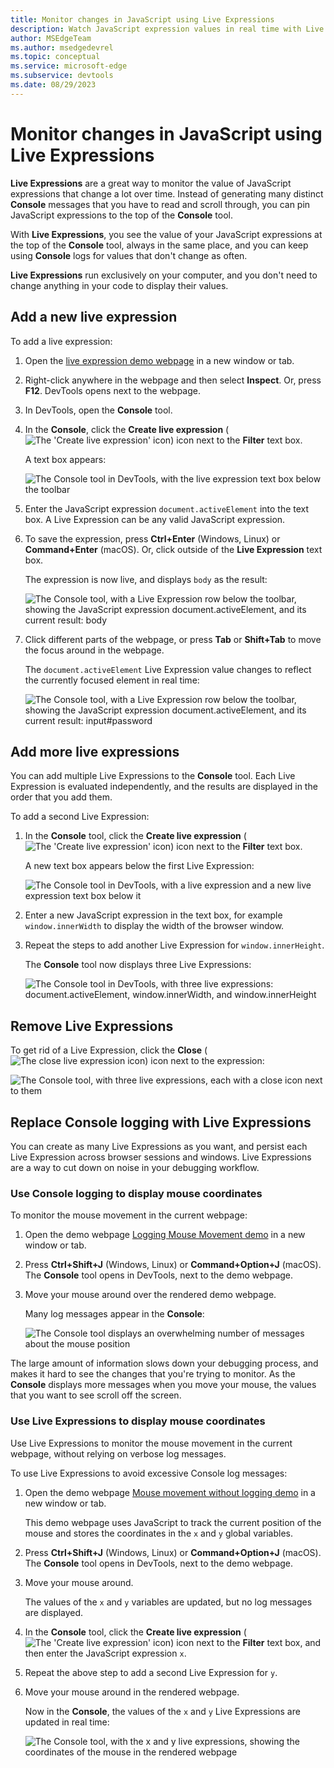 ```yaml
---
title: Monitor changes in JavaScript using Live Expressions
description: Watch JavaScript expression values in real time with Live Expressions.  If you find yourself typing the same JavaScript expressions into the Console tool repeatedly, try Live Expressions instead.
author: MSEdgeTeam
ms.author: msedgedevrel
ms.topic: conceptual
ms.service: microsoft-edge
ms.subservice: devtools
ms.date: 08/29/2023
---
```

# Monitor changes in JavaScript using Live Expressions

**Live Expressions** are a great way to monitor the value of JavaScript expressions that change a lot over time.  Instead of generating many distinct **Console** messages that you have to read and scroll through, you can pin JavaScript expressions to the top of the **Console** tool.

With **Live Expressions**, you see the value of your JavaScript expressions at the top of the **Console** tool, always in the same place, and you can keep using **Console** logs for values that don't change as often.

**Live Expressions** run exclusively on your computer, and you don't need to change anything in your code to display their values.


<!-- ====================================================================== -->
## Add a new live expression

To add a live expression:

1. Open the [live expression demo webpage](https://microsoftedge.github.io/Demos/devtools-console/live-expressions.html) in a new window or tab.

1. Right-click anywhere in the webpage and then select **Inspect**.  Or, press **F12**.  DevTools opens next to the webpage.

1. In DevTools, open the **Console** tool.

1. In the **Console**, click the **Create live expression** (![The 'Create live expression' icon](./live-expressions-images/live-expression-icon.png)) icon next to the **Filter** text box.

   A text box appears:

   ![The Console tool in DevTools, with the live expression text box below the toolbar](./live-expressions-images/empty-expression.png)

1. Enter the JavaScript expression `document.activeElement` into the text box.  A Live Expression can be any valid JavaScript expression.

1. To save the expression, press **Ctrl+Enter** (Windows, Linux) or **Command+Enter** (macOS).  Or, click outside of the **Live Expression** text box.

   The expression is now live, and displays `body` as the result:

   ![The Console tool, with a Live Expression row below the toolbar, showing the JavaScript expression document.activeElement, and its current result: body](./live-expressions-images/body-active-element.png)

1. Click different parts of the webpage, or press **Tab** or **Shift+Tab** to move the focus around in the webpage.

   The `document.activeElement` Live Expression value changes to reflect the currently focused element in real time:

   ![The Console tool, with a Live Expression row below the toolbar, showing the JavaScript expression document.activeElement, and its current result: input#password](./live-expressions-images/input-active-element.png)


<!-- ====================================================================== -->
## Add more live expressions

You can add multiple Live Expressions to the **Console** tool.  Each Live Expression is evaluated independently, and the results are displayed in the order that you add them.

To add a second Live Expression:

1. In the **Console** tool, click the **Create live expression** (![The 'Create live expression' icon](./live-expressions-images/live-expression-icon.png)) icon next to the **Filter** text box.

   A new text box appears below the first Live Expression:

   ![The Console tool in DevTools, with a live expression and a new live expression text box below it](./live-expressions-images/second-empty-expression.png)

1. Enter a new JavaScript expression in the text box, for example `window.innerWidth` to display the width of the browser window.

1. Repeat the steps to add another Live Expression for `window.innerHeight`.

   The **Console** tool now displays three Live Expressions:

   ![The Console tool in DevTools, with three live expressions: document.activeElement, window.innerWidth, and window.innerHeight](./live-expressions-images/three-expressions.png)


<!-- ====================================================================== -->
## Remove Live Expressions

To get rid of a Live Expression, click the **Close** (![The close live expression icon](./live-expressions-images/close-icon.png)) icon next to the expression:

![The Console tool, with three live expressions, each with a close icon next to them](./live-expressions-images/remove-live-expression.png)


<!-- ====================================================================== -->
## Replace Console logging with Live Expressions

You can create as many Live Expressions as you want, and persist each Live Expression across browser sessions and windows.  Live Expressions are a way to cut down on noise in your debugging workflow.


### Use Console logging to display mouse coordinates

To monitor the mouse movement in the current webpage:

1. Open the demo webpage [Logging Mouse Movement demo](https://microsoftedge.github.io/Demos/devtools-console/mousemove.html) in a new window or tab.

1. Press **Ctrl+Shift+J** (Windows, Linux) or **Command+Option+J** (macOS).  The **Console** tool opens in DevTools, next to the demo webpage.

1. Move your mouse around over the rendered demo webpage.

   Many log messages appear in the **Console**:

   ![The Console tool displays an overwhelming number of messages about the mouse position](./live-expressions-images/mouse-position-logs.png)

The large amount of information slows down your debugging process, and makes it hard to see the changes that you're trying to monitor.  As the **Console** displays more messages when you move your mouse, the values that you want to see scroll off the screen.


### Use Live Expressions to display mouse coordinates

Use Live Expressions to monitor the mouse movement in the current webpage, without relying on verbose log messages.

To use Live Expressions to avoid excessive Console log messages:

1. Open the demo webpage [Mouse movement without logging demo](https://microsoftedge.github.io/Demos/devtools-console/mousemove-no-log.html) in a new window or tab.

   This demo webpage uses JavaScript to track the current position of the mouse and stores the coordinates in the `x` and `y` global variables.

1. Press **Ctrl+Shift+J** (Windows, Linux) or **Command+Option+J** (macOS).  The **Console** tool opens in DevTools, next to the demo webpage.

1. Move your mouse around.
   
   The values of the `x` and `y` variables are updated, but no log messages are displayed.

1. In the **Console** tool, click the **Create live expression** (![The 'Create live expression' icon](./live-expressions-images/live-expression-icon.png)) icon next to the **Filter** text box, and then enter the JavaScript expression `x`.

1. Repeat the above step to add a second Live Expression for `y`.

1. Move your mouse around in the rendered webpage.

   Now in the **Console**, the values of the `x` and `y` Live Expressions are updated in real time:

   ![The Console tool, with the x and y live expressions, showing the coordinates of the mouse in the rendered webpage](./live-expressions-images/x-and-y.png)
